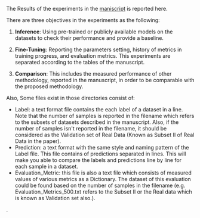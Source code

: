 The Results of the experiments in the <a href = "">maniscript</a> is reported here.

There are three objectives in the experiments as the following:
1. __Inference__: Using pre-trained or publicly available models on the datasets to check their performance and provide a baseline.

2. __Fine-Tuning__: Reporting the parameters setting, history of metrics in training progress, and evaluation metrics. This experiments are separated according to the tables of the manuscript.

3. __Comparison__: This includes the measured performance of other methodology, reported in the manuscript, in order to be comparable with the proposed methodology.


Also, Some files exist in those directories consist of:
- Label: a text format file contains the each label of a dataset in a line. Note that the number of samples is reported in the filename which refers to the subsets of datasets described in the manuscript. Also, if the number of samples isn't reported in the filename, it should be considered as the Validation set of Real Data (Known as Subset II of Real Data in the paper).
- Prediction: a text format with the same style and naming pattern of the Label file. This file contains of predictions separated in lines. This will make you able to compare the labels and predictions line by line for each sample in a dataset.
- Evaluation_Metric: this file is also a text file which consists of measured values of various metrics as a Dictionary. The dataset of this evaluation could be found based on the number of samples in the filename (e.g. Evaluation_Metrics_500.txt refers to the Subset II or the Real data which is known as Validation set also.).

. 
